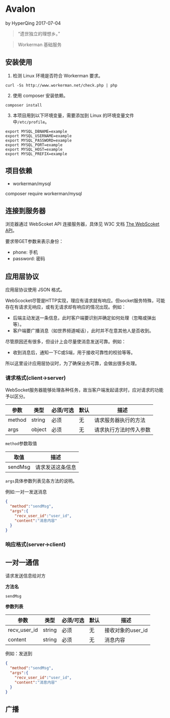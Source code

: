 # Avalon
by HyperQing 2017-07-04

>“遗世独立的理想乡。”

>Workerman 基础服务

## 安装使用

1. 检测 Linux 环境是否符合 Workerman 要求。
```
curl -Ss http://www.workerman.net/check.php | php
```
2. 使用 composer 安装依赖。
```
composer install
```
3. 本项目用到以下环境变量，需要添加到 Linux 的环境变量文件中`/etc/profile`。
```
export MYSQL_DBNAME=example
export MYSQL_USERNAME=example
export MYSQL_PASSWORD=example
export MYSQL_PORT=example
export MYSQL_HOST=example
export MYSQL_PREFIX=example
```

## 项目依赖

- workerman/mysql

composer require workerman/mysql

## 连接到服务器

浏览器通过 WebScoket API 连接服务器，具体见 W3C 文档 [The WebScoket API](https://www.w3.org/TR/websockets/)。

要求带GET参数来表示身份：

- phone: 手机
- password: 密码

## 应用层协议

应用层协议使用 JSON 格式。

WebScocket尽管是HTTP实现，理应有请求就有响应。但socket服务特殊，可能存在有请求无响应，或有无请求却有响应的情况出现。例如：

- 后端主动发送一条信息，此时客户端要识别并确定如何处理（忽略或弹出等）。
- 客户端要广播消息（如世界频道喊话），此时并不在意其他人是否收到。

尽管原因还有很多，但设计上会尽量使消息发送可靠。例如：

- 收到消息后，通知一下C或S端，用于接收可靠性的校验等等。

所以这里设计应用层协议时，为了确保业务可靠，会做出很多处理。

### 请求格式(client->server)

WebSocket服务器能够处理各种任务，故当客户端发起请求时，应对请求的功能予以区分。

| 参数 | 类型 | 必须/可选 | 默认 | 描述 |
| ---- | ---- | ---- | ---- | ---- |
| method | string | 必须 | 无 | 请求服务器执行的方法 |
| args | object | 必须 | 无 | 请求执行方法时传入参数 |

`method`参数取值

| 取值 | 描述 |
| ---- | ---- |
| sendMsg | 请求发送这条信息 |

`args`具体参数列表见各方法的说明。

例如:一对一发送消息
```json
{
  "method":"sendMsg",
  "args":{
    "recv_user_id":"user_id",
    "content":"消息内容"
  }
}
```

### 响应格式(server->client)

## 一对一通信

请求发送信息给对方

**方法名**
```
sendMsg
```

**参数列表**

| 参数 | 类型 | 必须/可选 | 默认 | 描述 |
| ---- | ---- | ---- | ---- | ---- |
| recv_user_id | string | 必须 | 无 | 接收对象的user_id |
| content | string | 必须 | 无 | 消息内容 |

例如：发送到
```json
{
  "method":"sendMsg",
  "args":{
    "recv_user_id":"user_id",
    "content":"消息内容"
  }
}
```


## 广播

